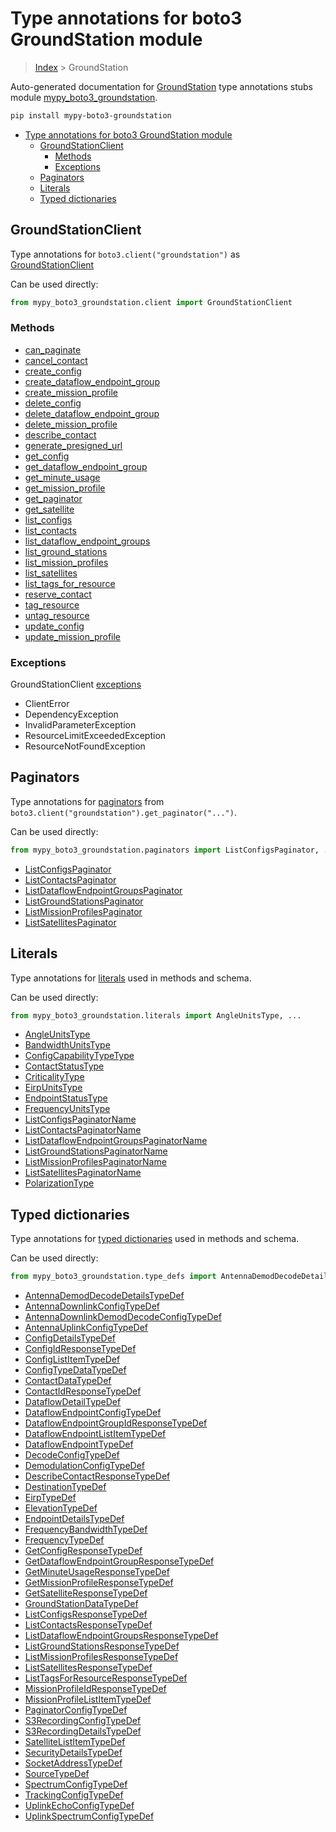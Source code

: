 # Type annotations for boto3 GroundStation module

> [Index](..) > GroundStation

Auto-generated documentation for
[GroundStation](https://boto3.amazonaws.com/v1/documentation/api/1.17.78/reference/services/groundstation.html#GroundStation)
type annotations stubs module
[mypy_boto3_groundstation](https://pypi.org/project/mypy-boto3-groundstation/).

```bash
pip install mypy-boto3-groundstation
```

- [Type annotations for boto3 GroundStation module](#type-annotations-for-boto3-groundstation-module)
  - [GroundStationClient](#groundstationclient)
    - [Methods](#methods)
    - [Exceptions](#exceptions)
  - [Paginators](#paginators)
  - [Literals](#literals)
  - [Typed dictionaries](#typed-dictionaries)

## GroundStationClient

Type annotations for `boto3.client("groundstation")` as
[GroundStationClient](./client.md)

Can be used directly:

```python
from mypy_boto3_groundstation.client import GroundStationClient
```

### Methods

- [can_paginate](./client.md#can_paginate)
- [cancel_contact](./client.md#cancel_contact)
- [create_config](./client.md#create_config)
- [create_dataflow_endpoint_group](./client.md#create_dataflow_endpoint_group)
- [create_mission_profile](./client.md#create_mission_profile)
- [delete_config](./client.md#delete_config)
- [delete_dataflow_endpoint_group](./client.md#delete_dataflow_endpoint_group)
- [delete_mission_profile](./client.md#delete_mission_profile)
- [describe_contact](./client.md#describe_contact)
- [generate_presigned_url](./client.md#generate_presigned_url)
- [get_config](./client.md#get_config)
- [get_dataflow_endpoint_group](./client.md#get_dataflow_endpoint_group)
- [get_minute_usage](./client.md#get_minute_usage)
- [get_mission_profile](./client.md#get_mission_profile)
- [get_paginator](./client.md#get_paginator)
- [get_satellite](./client.md#get_satellite)
- [list_configs](./client.md#list_configs)
- [list_contacts](./client.md#list_contacts)
- [list_dataflow_endpoint_groups](./client.md#list_dataflow_endpoint_groups)
- [list_ground_stations](./client.md#list_ground_stations)
- [list_mission_profiles](./client.md#list_mission_profiles)
- [list_satellites](./client.md#list_satellites)
- [list_tags_for_resource](./client.md#list_tags_for_resource)
- [reserve_contact](./client.md#reserve_contact)
- [tag_resource](./client.md#tag_resource)
- [untag_resource](./client.md#untag_resource)
- [update_config](./client.md#update_config)
- [update_mission_profile](./client.md#update_mission_profile)

### Exceptions

GroundStationClient [exceptions](./client.md#exceptions)

- ClientError
- DependencyException
- InvalidParameterException
- ResourceLimitExceededException
- ResourceNotFoundException

## Paginators

Type annotations for [paginators](./paginators.md) from
`boto3.client("groundstation").get_paginator("...")`.

Can be used directly:

```python
from mypy_boto3_groundstation.paginators import ListConfigsPaginator, ...
```

- [ListConfigsPaginator](./paginators.md#listconfigspaginator)
- [ListContactsPaginator](./paginators.md#listcontactspaginator)
- [ListDataflowEndpointGroupsPaginator](./paginators.md#listdataflowendpointgroupspaginator)
- [ListGroundStationsPaginator](./paginators.md#listgroundstationspaginator)
- [ListMissionProfilesPaginator](./paginators.md#listmissionprofilespaginator)
- [ListSatellitesPaginator](./paginators.md#listsatellitespaginator)

## Literals

Type annotations for [literals](./literals.md) used in methods and schema.

Can be used directly:

```python
from mypy_boto3_groundstation.literals import AngleUnitsType, ...
```

- [AngleUnitsType](./literals.md#angleunitstype)
- [BandwidthUnitsType](./literals.md#bandwidthunitstype)
- [ConfigCapabilityTypeType](./literals.md#configcapabilitytypetype)
- [ContactStatusType](./literals.md#contactstatustype)
- [CriticalityType](./literals.md#criticalitytype)
- [EirpUnitsType](./literals.md#eirpunitstype)
- [EndpointStatusType](./literals.md#endpointstatustype)
- [FrequencyUnitsType](./literals.md#frequencyunitstype)
- [ListConfigsPaginatorName](./literals.md#listconfigspaginatorname)
- [ListContactsPaginatorName](./literals.md#listcontactspaginatorname)
- [ListDataflowEndpointGroupsPaginatorName](./literals.md#listdataflowendpointgroupspaginatorname)
- [ListGroundStationsPaginatorName](./literals.md#listgroundstationspaginatorname)
- [ListMissionProfilesPaginatorName](./literals.md#listmissionprofilespaginatorname)
- [ListSatellitesPaginatorName](./literals.md#listsatellitespaginatorname)
- [PolarizationType](./literals.md#polarizationtype)

## Typed dictionaries

Type annotations for [typed dictionaries](./type_defs.md) used in methods and
schema.

Can be used directly:

```python
from mypy_boto3_groundstation.type_defs import AntennaDemodDecodeDetailsTypeDef, ...
```

- [AntennaDemodDecodeDetailsTypeDef](./type_defs.md#antennademoddecodedetailstypedef)
- [AntennaDownlinkConfigTypeDef](./type_defs.md#antennadownlinkconfigtypedef)
- [AntennaDownlinkDemodDecodeConfigTypeDef](./type_defs.md#antennadownlinkdemoddecodeconfigtypedef)
- [AntennaUplinkConfigTypeDef](./type_defs.md#antennauplinkconfigtypedef)
- [ConfigDetailsTypeDef](./type_defs.md#configdetailstypedef)
- [ConfigIdResponseTypeDef](./type_defs.md#configidresponsetypedef)
- [ConfigListItemTypeDef](./type_defs.md#configlistitemtypedef)
- [ConfigTypeDataTypeDef](./type_defs.md#configtypedatatypedef)
- [ContactDataTypeDef](./type_defs.md#contactdatatypedef)
- [ContactIdResponseTypeDef](./type_defs.md#contactidresponsetypedef)
- [DataflowDetailTypeDef](./type_defs.md#dataflowdetailtypedef)
- [DataflowEndpointConfigTypeDef](./type_defs.md#dataflowendpointconfigtypedef)
- [DataflowEndpointGroupIdResponseTypeDef](./type_defs.md#dataflowendpointgroupidresponsetypedef)
- [DataflowEndpointListItemTypeDef](./type_defs.md#dataflowendpointlistitemtypedef)
- [DataflowEndpointTypeDef](./type_defs.md#dataflowendpointtypedef)
- [DecodeConfigTypeDef](./type_defs.md#decodeconfigtypedef)
- [DemodulationConfigTypeDef](./type_defs.md#demodulationconfigtypedef)
- [DescribeContactResponseTypeDef](./type_defs.md#describecontactresponsetypedef)
- [DestinationTypeDef](./type_defs.md#destinationtypedef)
- [EirpTypeDef](./type_defs.md#eirptypedef)
- [ElevationTypeDef](./type_defs.md#elevationtypedef)
- [EndpointDetailsTypeDef](./type_defs.md#endpointdetailstypedef)
- [FrequencyBandwidthTypeDef](./type_defs.md#frequencybandwidthtypedef)
- [FrequencyTypeDef](./type_defs.md#frequencytypedef)
- [GetConfigResponseTypeDef](./type_defs.md#getconfigresponsetypedef)
- [GetDataflowEndpointGroupResponseTypeDef](./type_defs.md#getdataflowendpointgroupresponsetypedef)
- [GetMinuteUsageResponseTypeDef](./type_defs.md#getminuteusageresponsetypedef)
- [GetMissionProfileResponseTypeDef](./type_defs.md#getmissionprofileresponsetypedef)
- [GetSatelliteResponseTypeDef](./type_defs.md#getsatelliteresponsetypedef)
- [GroundStationDataTypeDef](./type_defs.md#groundstationdatatypedef)
- [ListConfigsResponseTypeDef](./type_defs.md#listconfigsresponsetypedef)
- [ListContactsResponseTypeDef](./type_defs.md#listcontactsresponsetypedef)
- [ListDataflowEndpointGroupsResponseTypeDef](./type_defs.md#listdataflowendpointgroupsresponsetypedef)
- [ListGroundStationsResponseTypeDef](./type_defs.md#listgroundstationsresponsetypedef)
- [ListMissionProfilesResponseTypeDef](./type_defs.md#listmissionprofilesresponsetypedef)
- [ListSatellitesResponseTypeDef](./type_defs.md#listsatellitesresponsetypedef)
- [ListTagsForResourceResponseTypeDef](./type_defs.md#listtagsforresourceresponsetypedef)
- [MissionProfileIdResponseTypeDef](./type_defs.md#missionprofileidresponsetypedef)
- [MissionProfileListItemTypeDef](./type_defs.md#missionprofilelistitemtypedef)
- [PaginatorConfigTypeDef](./type_defs.md#paginatorconfigtypedef)
- [S3RecordingConfigTypeDef](./type_defs.md#s3recordingconfigtypedef)
- [S3RecordingDetailsTypeDef](./type_defs.md#s3recordingdetailstypedef)
- [SatelliteListItemTypeDef](./type_defs.md#satellitelistitemtypedef)
- [SecurityDetailsTypeDef](./type_defs.md#securitydetailstypedef)
- [SocketAddressTypeDef](./type_defs.md#socketaddresstypedef)
- [SourceTypeDef](./type_defs.md#sourcetypedef)
- [SpectrumConfigTypeDef](./type_defs.md#spectrumconfigtypedef)
- [TrackingConfigTypeDef](./type_defs.md#trackingconfigtypedef)
- [UplinkEchoConfigTypeDef](./type_defs.md#uplinkechoconfigtypedef)
- [UplinkSpectrumConfigTypeDef](./type_defs.md#uplinkspectrumconfigtypedef)
